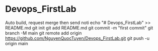 # Devops_FirstLab
Auto build, request merge then send noti
echo "# Devops_FirstLab" >> README.md
git init
git add README.md
git commit -m "first commit"
git branch -M main
git remote add origin https://github.com/NguyenQuocTuyen/Devops_FirstLab.git
git push -u origin main
